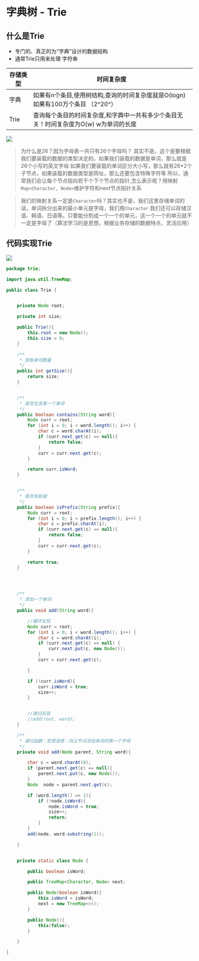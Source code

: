 # 字典树 - Trie


## 什么是Trie


* 专门的、真正的为“字典”设计的数据结构
* 通常Trie只用来处理 字符串



| 存储类型 | 时间复杂度                                                                            |
|----------|---------------------------------------------------------------------------------------|
| 字典     | 如果有n个条目,使用树结构,查询的时间复杂度就是O(logn) 如果有100万个条目 （2^20^）      |
| Trie     | 查询每个条目的时间复杂度,和字典中一共有多少个条目无关！时间复杂度为O(w) w为单词的长度 |

![](img/image_2022-03-22-10-22-11.png)

> 为什么是26？因为字母表一共只有26个字母吗？
> 其实不是。这个是要根据我们要装载的数据的类型决定的。如果我们装载的数据是单词，那么就是26个小写的英文字母
> 如果我们要装载的单词区分大小写，那么就有26*2个子节点，如果装载的数据类型是网址，那么还要包含特殊字符等
> 所以，通常我们会让每个节点指向若干个下个节点的指针,怎么表示呢？用映射`Map<Character, Node>`维护字符和next节点指针关系


> 我们的映射关系一定是`Character`吗？其实也不是，我们这里存储单词的话，单词拆分出来的最小单元是字母，我们用`Character`
> 我们还可以存储汉语、韩语、日语等。只要能分割成一个一个的单元，这一个一个的单元就不一定是字母了（算法学习的是思想，根据业务存储的数据特点，灵活应用）



## 代码实现Trie

![](img/image_2022-03-22-10-40-09.png)


```java
package trie;

import java.util.TreeMap;

public class Trie {


    private Node root;

    private int size;

    public Trie(){
        this.root = new Node();
        this.size = 0;
    }

    /**
     * 获取单词数量
     */
    public int getSize(){
        return size;
    }


    /**
     * 是否包含某一个单词
     */
    public boolean contains(String word){
        Node curr = root;
        for (int i = 0; i < word.length(); i++) {
            char c = word.charAt(i);
            if (curr.next.get(c) == null){
                return false;
            }
            curr = curr.next.get(c);
        }

        return curr.isWord;
    }


    /**
     * 是否有前缀
     */
    public boolean isPrefix(String prefix){
        Node curr = root;
        for (int i = 0; i < prefix.length(); i++) {
            char c = prefix.charAt(i);
            if (curr.next.get(c) == null){
                return false;
            }
            curr = curr.next.get(c);
        }

        return true;
    }




    /**
     * 添加一个单词
     */
    public void add(String word){

        //循环实现
        Node curr = root;
        for (int i = 0; i < word.length(); i++) {
            char c = word.charAt(i);
            if (curr.next.get(c) == null) {
                curr.next.put(c, new Node());
            }
            curr = curr.next.get(c);

        }

        if (!curr.isWord){
            curr.isWord = true;
            size++;
        }


        //递归实现
        //add(root, word);
    }

    /**
     * 递归函数：宏观语意：向父节点添加单词的第一个字母
     */
    private void add(Node parent, String word){

        char c = word.charAt(0);
        if (parent.next.get(c) == null){
            parent.next.put(c, new Node());
        }
        Node  node = parent.next.get(c);

        if (word.length() == 1){
            if (!node.isWord){
                node.isWord = true;
                size++;
                return;
            }
        }
        add(node, word.substring(1));

    }


    private static class Node {

        public boolean isWord;

        public TreeMap<Character, Node> next;

        public Node(boolean isWord){
            this.isWord = isWord;
            next = new TreeMap<>();
        }

        public Node(){
            this(false);
        }

    }

}

```




















































